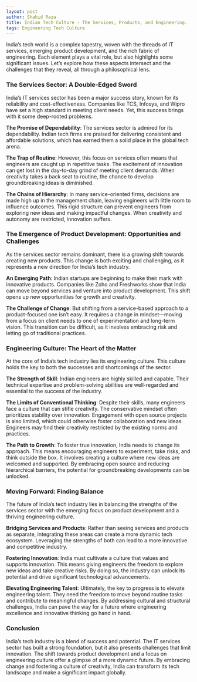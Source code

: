 ```yaml
---
layout: post
author: Shahid Raza
title: Indian Tech Culture - The Services, Products, and Engineering.
tags: Engineering Tech Culture
---
```


India’s tech world is a complex tapestry, woven with the threads of IT services, emerging product development, and the rich fabric of engineering. Each element plays a vital role, but also highlights some significant issues. Let’s explore how these aspects intersect and the challenges that they reveal, all through a philosophical lens.

### The Services Sector: A Double-Edged Sword

India’s IT services sector has been a major success story, known for its reliability and cost-effectiveness. Companies like TCS, Infosys, and Wipro have set a high standard in meeting client needs. Yet, this success brings with it some deep-rooted problems.

**The Promise of Dependability**:
The services sector is admired for its dependability. Indian tech firms are praised for delivering consistent and affordable solutions, which has earned them a solid place in the global tech arena.

**The Trap of Routine**:
However, this focus on services often means that engineers are caught up in repetitive tasks. The excitement of innovation can get lost in the day-to-day grind of meeting client demands. When creativity takes a back seat to routine, the chance to develop groundbreaking ideas is diminished.

**The Chains of Hierarchy**:
In many service-oriented firms, decisions are made high up in the management chain, leaving engineers with little room to influence outcomes. This rigid structure can prevent engineers from exploring new ideas and making impactful changes. When creativity and autonomy are restricted, innovation suffers.

### The Emergence of Product Development: Opportunities and Challenges

As the services sector remains dominant, there is a growing shift towards creating new products. This change is both exciting and challenging, as it represents a new direction for India’s tech industry.

**An Emerging Path**:
Indian startups are beginning to make their mark with innovative products. Companies like Zoho and Freshworks show that India can move beyond services and venture into product development. This shift opens up new opportunities for growth and creativity.

**The Challenge of Change**:
But shifting from a service-based approach to a product-focused one isn’t easy. It requires a change in mindset—moving from a focus on client needs to one of experimentation and long-term vision. This transition can be difficult, as it involves embracing risk and letting go of traditional practices.

### Engineering Culture: The Heart of the Matter

At the core of India’s tech industry lies its engineering culture. This culture holds the key to both the successes and shortcomings of the sector.

**The Strength of Skill**:
Indian engineers are highly skilled and capable. Their technical expertise and problem-solving abilities are well-regarded and essential to the success of the industry.

**The Limits of Conventional Thinking**:
Despite their skills, many engineers face a culture that can stifle creativity. The conservative mindset often prioritizes stability over innovation. Engagement with open source projects is also limited, which could otherwise foster collaboration and new ideas. Engineers may find their creativity restricted by the existing norms and practices.

**The Path to Growth**:
To foster true innovation, India needs to change its approach. This means encouraging engineers to experiment, take risks, and think outside the box. It involves creating a culture where new ideas are welcomed and supported. By embracing open source and reducing hierarchical barriers, the potential for groundbreaking developments can be unlocked.

### Moving Forward: Finding Balance

The future of India’s tech industry lies in balancing the strengths of the services sector with the emerging focus on product development and a thriving engineering culture.

**Bridging Services and Products**:
Rather than seeing services and products as separate, integrating these areas can create a more dynamic tech ecosystem. Leveraging the strengths of both can lead to a more innovative and competitive industry.

**Fostering Innovation**:
India must cultivate a culture that values and supports innovation. This means giving engineers the freedom to explore new ideas and take creative risks. By doing so, the industry can unlock its potential and drive significant technological advancements.

**Elevating Engineering Talent**:
Ultimately, the key to progress is to elevate engineering talent. They need the freedom to move beyond routine tasks and contribute to meaningful changes. By addressing cultural and structural challenges, India can pave the way for a future where engineering excellence and innovative thinking go hand in hand.

### Conclusion
India’s tech industry is a blend of success and potential. The IT services sector has built a strong foundation, but it also presents challenges that limit innovation. The shift towards product development and a focus on engineering culture offer a glimpse of a more dynamic future. By embracing change and fostering a culture of creativity, India can transform its tech landscape and make a significant impact globally.